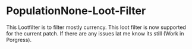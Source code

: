 # PopulationNone-Loot-Filter
This Lootfilter is to filter mostly currency.
This loot filter is now supported for the current patch.
If there are any issues lat me know its still (Work in Porgress).

